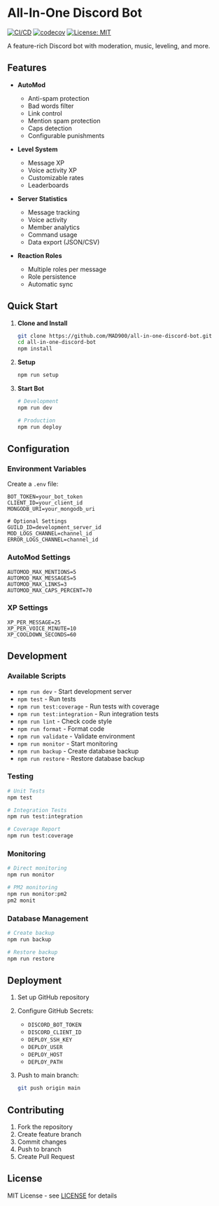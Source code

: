 # All-In-One Discord Bot

[![CI/CD](https://github.com/MAD900/all-in-one-discord-bot/actions/workflows/ci.yml/badge.svg)](https://github.com/MAD900/all-in-one-discord-bot/actions/workflows/ci.yml)
[![codecov](https://codecov.io/gh/MAD900/all-in-one-discord-bot/branch/main/graph/badge.svg)](https://codecov.io/gh/MAD900/all-in-one-discord-bot)
[![License: MIT](https://img.shields.io/badge/License-MIT-yellow.svg)](https://opensource.org/licenses/MIT)

A feature-rich Discord bot with moderation, music, leveling, and more.

## Features

- **AutoMod**
  - Anti-spam protection
  - Bad words filter
  - Link control
  - Mention spam protection
  - Caps detection
  - Configurable punishments

- **Level System**
  - Message XP
  - Voice activity XP
  - Customizable rates
  - Leaderboards

- **Server Statistics**
  - Message tracking
  - Voice activity
  - Member analytics
  - Command usage
  - Data export (JSON/CSV)

- **Reaction Roles**
  - Multiple roles per message
  - Role persistence
  - Automatic sync

## Quick Start

1. **Clone and Install**
   ```bash
   git clone https://github.com/MAD900/all-in-one-discord-bot.git
   cd all-in-one-discord-bot
   npm install
   ```

2. **Setup**
   ```bash
   npm run setup
   ```

3. **Start Bot**
   ```bash
   # Development
   npm run dev

   # Production
   npm run deploy
   ```

## Configuration

### Environment Variables

Create a `.env` file:
```env
BOT_TOKEN=your_bot_token
CLIENT_ID=your_client_id
MONGODB_URI=your_mongodb_uri

# Optional Settings
GUILD_ID=development_server_id
MOD_LOGS_CHANNEL=channel_id
ERROR_LOGS_CHANNEL=channel_id
```

### AutoMod Settings
```env
AUTOMOD_MAX_MENTIONS=5
AUTOMOD_MAX_MESSAGES=5
AUTOMOD_MAX_LINKS=3
AUTOMOD_MAX_CAPS_PERCENT=70
```

### XP Settings
```env
XP_PER_MESSAGE=25
XP_PER_VOICE_MINUTE=10
XP_COOLDOWN_SECONDS=60
```

## Development

### Available Scripts

- `npm run dev` - Start development server
- `npm test` - Run tests
- `npm run test:coverage` - Run tests with coverage
- `npm run test:integration` - Run integration tests
- `npm run lint` - Check code style
- `npm run format` - Format code
- `npm run validate` - Validate environment
- `npm run monitor` - Start monitoring
- `npm run backup` - Create database backup
- `npm run restore` - Restore database backup

### Testing

```bash
# Unit Tests
npm test

# Integration Tests
npm run test:integration

# Coverage Report
npm run test:coverage
```

### Monitoring

```bash
# Direct monitoring
npm run monitor

# PM2 monitoring
npm run monitor:pm2
pm2 monit
```

### Database Management

```bash
# Create backup
npm run backup

# Restore backup
npm run restore
```

## Deployment

1. Set up GitHub repository
2. Configure GitHub Secrets:
   - `DISCORD_BOT_TOKEN`
   - `DISCORD_CLIENT_ID`
   - `DEPLOY_SSH_KEY`
   - `DEPLOY_USER`
   - `DEPLOY_HOST`
   - `DEPLOY_PATH`

3. Push to main branch:
   ```bash
   git push origin main
   ```

## Contributing

1. Fork the repository
2. Create feature branch
3. Commit changes
4. Push to branch
5. Create Pull Request

## License

MIT License - see [LICENSE](LICENSE) for details
